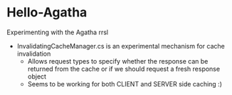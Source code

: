 Hello-Agatha
============

Experimenting with the Agatha rrsl

* InvalidatingCacheManager.cs is an experimental mechanism for cache invalidation
  - Allows request types to specify whether the response can be returned from the cache or if we should request 
    a fresh response object
  - Seems to be working for both CLIENT and SERVER side caching :)
